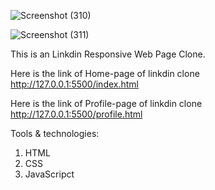 ![Screenshot (310)](https://user-images.githubusercontent.com/95771731/197395069-04670eea-37be-4893-9f22-67e3b8c75378.png)

![Screenshot (311)](https://user-images.githubusercontent.com/95771731/197395130-1b6f48be-3718-4f15-93cc-ae63dc552c6f.png)

This is an Linkdin Responsive Web Page Clone.

Here is the link of Home-page of linkdin clone
http://127.0.0.1:5500/index.html

Here is the link of Profile-page of linkdin clone
http://127.0.0.1:5500/profile.html

Tools & technologies: 

1. HTML
2. CSS
3. JavaScripct

